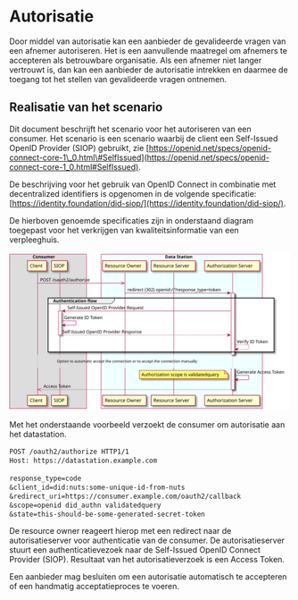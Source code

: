 # Autorisatie

Door middel van autorisatie kan een aanbieder de gevalideerde vragen van een afnemer autoriseren. Het is een aanvullende maatregel om afnemers te accepteren als betrouwbare organisatie. Als een afnemer niet langer vertrouwt is, dan kan een aanbieder de autorisatie intrekken en daarmee de toegang tot het stellen van gevalideerde vragen ontnemen.

## Realisatie van het scenario

Dit document beschrijft het scenario voor het autoriseren van een consumer. Het scenario is een scenario waarbij de client een Self-Issued OpenID Provider \(SIOP\) gebruikt, zie [https://openid.net/specs/openid-connect-core-1\_0.html\#SelfIssued](https://openid.net/specs/openid-connect-core-1_0.html#SelfIssued).

De beschrijving voor het gebruik van OpenID Connect in combinatie met decentralized identifiers is opgenomen in de volgende specificatie: [https://identity.foundation/did-siop/](https://identity.foundation/did-siop/).

De hierboven genoemde specificaties zijn in onderstaand diagram toegepast voor het verkrijgen van kwaliteitsinformatie van een verpleeghuis. 

![](diagrams/kikv-register.svg)

Met het onderstaande voorbeeld verzoekt de consumer om autorisatie aan het datastation.

```http
POST /oauth2/authorize HTTP1/1
Host: https://datastation.example.com

response_type=code
&client_id=did:nuts:some-unique-id-from-nuts
&redirect_uri=https://consumer.example.com/oauth2/callback
&scope=openid did_authn validatedquery
&state=this-should-be-some-generated-secret-token
```

De resource owner reageert hierop met een redirect naar de autorisatieserver voor authenticatie van de consumer. De autorisatieserver stuurt een authenticatievezoek naar de Self-Issued OpenID Connect Provider \(SIOP\). Resultaat van het autorisatieverzoek is een Access Token.

Een aanbieder mag besluiten om een autorisatie automatisch te accepteren of een handmatig acceptatieproces te voeren.







